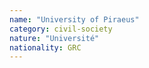 ```yaml
---
name: "University of Piraeus"
category: civil-society
nature: "Université"
nationality: GRC
---
```

    